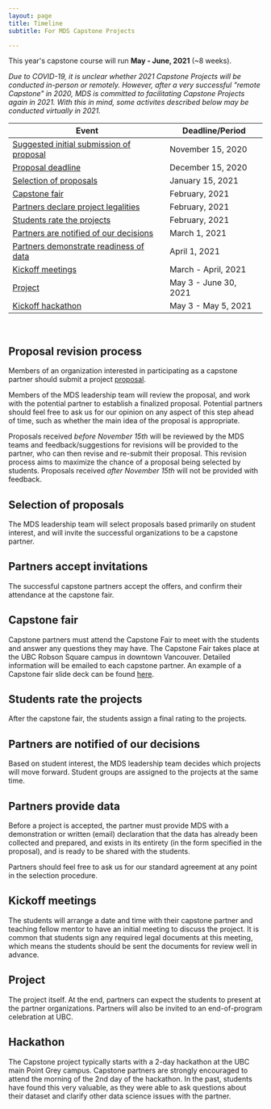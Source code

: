 ```yaml
---
layout: page
title: Timeline
subtitle: For MDS Capstone Projects

---
```


This year's capstone course will run __May - June, 2021__ (~8 weeks).

*Due to COVID-19, it is unclear whether 2021 Capstone Projects will be conducted in-person or remotely. However, after a very successful "remote Capstone" in 2020, MDS is committed to facilitating Capstone Projects again in 2021. With this in mind, some activites described below may be conducted virtually in 2021.*

| Event                                                                                          | Deadline/Period       |
|------------------------------------------------------------------------------------------------|-----------------------|
| [Suggested initial submission of proposal](https://ubc-mds.github.io/capstone/proposal/)       | November 15, 2020     |
| [Proposal deadline](#proposal-revision-process)                                                | December 15, 2020     |
| [Selection of proposals](#selection-of-proposals)                                              | January 15, 2021      |
| [Capstone fair](#capstone-fair)                                                                | February, 2021        |
| [Partners declare project legalities](https://ubc-mds.github.io/capstone/proposal/#legal-info) | February, 2021        |
| [Students rate the projects](#students-rate-the-projects)                                      | February, 2021        |
| [Partners are notified of our decisions](#partners-are-notified-of-our-decisions)              | March 1, 2021         |
| [Partners demonstrate readiness of data](#partners-provide-data)                               | April 1, 2021         |
| [Kickoff meetings](#kickoff-meetings)                                                          | March - April, 2021   |
| [Project](#project)                                                                            | May 3 - June 30, 2021 |
| [Kickoff hackathon](#hackathon)                                                                | May 3 - May 5, 2021   |

<br>

## Proposal revision process

Members of an organization interested in participating as a capstone partner should submit a project [proposal](https://ubc-mds.github.io/capstone/proposal/).

Members of the MDS leadership team will review the proposal, and work with the potential partner to establish a finalized proposal. Potential partners should feel free to ask us for our opinion on any aspect of this step ahead of time, such as whether the main idea of the proposal is appropriate.

Proposals received *before November 15th* will be reviewed by the MDS teams and feedback/suggestions for revisions will be provided to the partner, who can then revise and re-submit their proposal. This revision process aims to maximize the chance of a proposal being selected by students. Proposals received *after November 15th* will not be provided with feedback.

## Selection of proposals

The MDS leadership team will select proposals based primarily on student interest, and will invite the successful organizations to be a capstone partner.

## Partners accept invitations

The successful capstone partners accept the offers, and confirm their attendance at the capstone fair.

## Capstone fair

Capstone partners must attend the Capstone Fair to meet with the students and answer any questions they may have. The Capstone Fair takes place at the UBC Robson Square campus in downtown Vancouver. Detailed information will be emailed to each capstone partner. An example of a Capstone fair slide deck can be found [here](/capstone/Sauder2019CapstoneFair.pdf).

## Students rate the projects

After the capstone fair, the students assign a final rating to the projects.

## Partners are notified of our decisions

Based on student interest, the MDS leadership team decides which projects will move forward. Student groups are assigned to the projects at the same time.

## Partners provide data

Before a project is accepted, the partner must provide MDS with a demonstration or written (email) declaration that the data has already been collected and prepared, and exists in its entirety (in the form specified in the proposal), and is ready to be shared with the students.

Partners should feel free to ask us for our standard agreement at any point in the selection procedure.

## Kickoff meetings

The students will arrange a date and time with their capstone partner and teaching fellow mentor to have an initial meeting to discuss the project. It is common that students sign any required legal documents at this meeting, which means the students should be sent the documents for review well in advance.

## Project

The project itself. At the end, partners can expect the students to present at the partner organizations. Partners will also be invited to an end-of-program celebration at UBC.

## Hackathon

The Capstone project typically starts with a 2-day hackathon at the UBC main Point Grey campus. Capstone partners are strongly encouraged to attend the morning of the 2nd day of the hackathon. In the past, students have found this very valuable, as they were able to ask questions about their dataset and clarify other data science issues with the partner.
